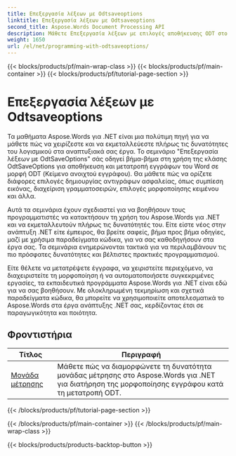 ```yaml
---
title: Επεξεργασία λέξεων με Odtsaveoptions
linktitle: Επεξεργασία λέξεων με Odtsaveoptions
second_title: Aspose.Words Document Processing API
description: Μάθετε Επεξεργασία λέξεων με επιλογές αποθήκευσης ODT στο Aspose.Words για .NET. Λεπτομερή σεμινάρια με δείγμα κώδικα για αποθήκευση εγγράφων του Word σε μορφή ODT.
weight: 1650
url: /el/net/programming-with-odtsaveoptions/
---
```


{{< blocks/products/pf/main-wrap-class >}}
{{< blocks/products/pf/main-container >}}
{{< blocks/products/pf/tutorial-page-section >}}

# Επεξεργασία λέξεων με Odtsaveoptions

Τα μαθήματα Aspose.Words για .NET είναι μια πολύτιμη πηγή για να μάθετε πώς να χειρίζεστε και να εκμεταλλεύεστε πλήρως τις δυνατότητες του λογισμικού στα αναπτυξιακά σας έργα. Το σεμινάριο "Επεξεργασία λέξεων με OdtSaveOptions" σάς οδηγεί βήμα-βήμα στη χρήση της κλάσης OdtSaveOptions για αποθήκευση και μετατροπή εγγράφων του Word σε μορφή ODT (Κείμενο ανοιχτού εγγράφου). Θα μάθετε πώς να ορίζετε διάφορες επιλογές δημιουργίας αντιγράφων ασφαλείας, όπως συμπίεση εικόνας, διαχείριση γραμματοσειρών, επιλογές μορφοποίησης κειμένου και άλλα.

Αυτά τα σεμινάρια έχουν σχεδιαστεί για να βοηθήσουν τους προγραμματιστές να κατακτήσουν τη χρήση του Aspose.Words για .NET και να εκμεταλλευτούν πλήρως τις δυνατότητές του. Είτε είστε νέος στην ανάπτυξη .NET είτε έμπειρος, θα βρείτε σαφείς, βήμα προς βήμα οδηγίες, μαζί με χρήσιμα παραδείγματα κώδικα, για να σας καθοδηγήσουν στα έργα σας. Τα σεμινάρια ενημερώνονται τακτικά για να περιλαμβάνουν τις πιο πρόσφατες δυνατότητες και βέλτιστες πρακτικές προγραμματισμού.

Είτε θέλετε να μετατρέψετε έγγραφα, να χειριστείτε περιεχόμενο, να διαχειριστείτε τη μορφοποίηση ή να αυτοματοποιήσετε συγκεκριμένες εργασίες, τα εκπαιδευτικά προγράμματα Aspose.Words για .NET είναι εδώ για να σας βοηθήσουν. Με ολοκληρωμένη τεκμηρίωση και σχετικά παραδείγματα κώδικα, θα μπορείτε να χρησιμοποιείτε αποτελεσματικά το Aspose.Words στα έργα ανάπτυξης .NET σας, κερδίζοντας έτσι σε παραγωγικότητα και ποιότητα.

 ## Φροντιστήρια
| Τίτλος | Περιγραφή |
| --- | --- |
| [Μονάδα μέτρησης](./measure-unit/) | Μάθετε πώς να διαμορφώνετε τη δυνατότητα μονάδας μέτρησης στο Aspose.Words για .NET για διατήρηση της μορφοποίησης εγγράφου κατά τη μετατροπή ODT. |
{{< /blocks/products/pf/tutorial-page-section >}}

{{< /blocks/products/pf/main-container >}}
{{< /blocks/products/pf/main-wrap-class >}}

{{< blocks/products/products-backtop-button >}}
